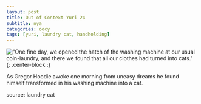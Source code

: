 ```yaml
---
layout: post
title: Out of Context Yuri 24
subtitle: nya
categories: oocy
tags: [yuri, laundry cat, handholding]
---
```




!["One fine day, we opened the hatch of the washing machine at our usual coin-laundry, and there we found that all our clothes had turned into cats."](https://imgur.com/c4VmYNF.png){: .center-block :}


As Gregor Hoodie awoke one morning from uneasy dreams he found himself transformed in his washing machine into a cat.


source: laundry cat